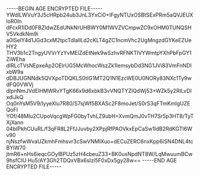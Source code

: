 -----BEGIN AGE ENCRYPTED FILE-----
YWdlLWVuY3J5cHRpb24ub3JnL3YxCi0+IFgyNTUxOSBtSExPRm5aQVJEUXloR0ln
dFcxR1lDd0FBZldwZEdUNkNrUHBWY0M1WVZVCmpwZC9xOHM0TUNQSHV5VkdkNm9i
a0lSelY4d1JGd3cxM2tpcTdIallLd2cKLT4gZC1ncmVhc2UgMngzdGYKeEZUeHY2
THV3b1c2TngyUVVrYzYvMElZdEtNek9wSzhvRFNKTlVYWmtpYXhPbFpGY1ZiWEha
dlRLcTVsNEpxeAp2OElrUG5McWhocWszZk1IemsybDd3NG1JVi83VmFnNDlxbW9a
dDBJUGNNdk5QVXpoTDQKLS0tIG1MT2Q1N1EzcWE0U0NORy83NXc1Ty9wdFQ0VWVj
dlpnNmJVdElHMWRvYTgK66x9d6xbkB3vVNQTYZlQdWj53+WZk5y2RILvDlxdiJkQ
Oq0nYsM5V9/lyyeXlu7R80/S7sjWf5BXASc2F8moJet/S0rS3qFTmKmIgUZEQoFI
YOf/48Mlu2CUpoVqcgWpFG0byTvhLZ9ubH+XvmQmJ0vTH7Sr5p3HT8/TyTXjXann
04bIPkhCUuRL/f3qFR8L2FfJJuvby2XPpjRfPAOVkxEpCaSw1IdB2RdKGTl6Wv90
njNszfwWvaUZkmhFmhsvr3cSwVNMlXuo+dECuZERC6nxKpp6iSN4DNL4tcBYiW70
jtmR6+nHs6ieqcGOylBPUz5zH4cbeuZ33+BK0usNpdNT8W/LqMwuumBCw9hsfCIU
Hu5/AY3Gh2TDQxVBx6sIzi5F0xDx5gy28w==
-----END AGE ENCRYPTED FILE-----
